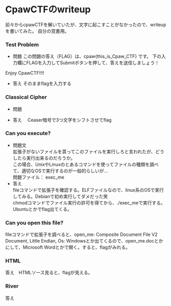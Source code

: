 # CpawCTFのwriteup
前々からcpawCTFを解いていたが、文字に起こすことがなかったので、writeupを書いてみた。
自分の覚書用。

### Test Problem
- 問題
この問題の答え（FLAG）は、cpaw{this_is_Cpaw_CTF} です。
下の入力欄にFLAGを入力してSubmitボタンを押して、答えを送信しましょう！

Enjoy CpawCTF!!!!
- 答え
そのままflagを入力する </br>
### Classical Cipher
- 問題

- 答え　
Ceaser暗号で3つ文字をシフトさせてflag </br>
### Can you execute?
- 問題文 </br>
拡張子がないファイルを貰ってこのファイルを実行しろと言われたが、どうしたら実行出来るのだろうか。 </br>
この場合、UnixやLinuxのとあるコマンドを使ってファイルの種類を調べて、適切なOSで実行するのが一般的らしいが… </br>
問題ファイル： exec_me </br>
- 答え　</br>
fileコマンドで拡張子を確認する。ELFファイルなので、linux系のOSで実行してみる。Debianで初め実行してダメだった笑 </br>
chmodコマンドでファイル実行の許可を得てから、./exec_meで実行する。</br>
Ubuntuとかでflag出てくる。</br>

### Can you open this file?
fileコマンドで拡張子を調べると、open_me: Composite Document File V2 Document, Little Endian, Os: Windowsとか出てくるので、open_me.docとかにして、Microsoft Wordとかで開く。すると、flagがみれる。

### HTML

答え　HTMLソース見ると、flagが見える。

### River 
答え


